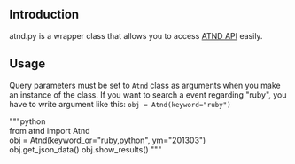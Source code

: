 
## Introduction

atnd.py is a wrapper class that allows you to access [ATND API](http://atnd.org/doc/api.html) easily.


## Usage

Query parameters must be set to ``Atnd`` class as arguments when you make an instance of the class. If you want to search a event regarding "ruby", you have to write argument like this: ``obj = Atnd(keyword="ruby")``  

"""python  
from atnd import Atnd  
obj = Atnd(keyword_or="ruby,python", ym="201303")  
obj.get_json_data()
obj.show_results()
"""  

